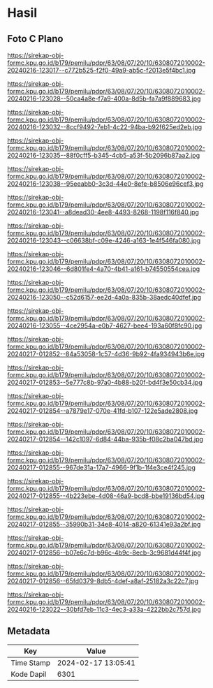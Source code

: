 # Hasil

## Foto C Plano

https://sirekap-obj-formc.kpu.go.id/b179/pemilu/pdpr/63/08/07/20/10/6308072010002-20240216-123017--c772b525-f2f0-49a9-ab5c-f2013e5f4bc1.jpg

https://sirekap-obj-formc.kpu.go.id/b179/pemilu/pdpr/63/08/07/20/10/6308072010002-20240216-123028--50ca4a8e-f7a9-400a-8d5b-fa7a9f889683.jpg

https://sirekap-obj-formc.kpu.go.id/b179/pemilu/pdpr/63/08/07/20/10/6308072010002-20240216-123032--8ccf9492-7eb1-4c22-94ba-b92f625ed2eb.jpg

https://sirekap-obj-formc.kpu.go.id/b179/pemilu/pdpr/63/08/07/20/10/6308072010002-20240216-123035--88f0cff5-b345-4cb5-a53f-5b2096b87aa2.jpg

https://sirekap-obj-formc.kpu.go.id/b179/pemilu/pdpr/63/08/07/20/10/6308072010002-20240216-123038--95eeabb0-3c3d-44e0-8efe-b8506e96cef3.jpg

https://sirekap-obj-formc.kpu.go.id/b179/pemilu/pdpr/63/08/07/20/10/6308072010002-20240216-123041--a8dead30-4ee8-4493-8268-1198f116f840.jpg

https://sirekap-obj-formc.kpu.go.id/b179/pemilu/pdpr/63/08/07/20/10/6308072010002-20240216-123043--c06638bf-c09e-4246-a163-1e4f546fa080.jpg

https://sirekap-obj-formc.kpu.go.id/b179/pemilu/pdpr/63/08/07/20/10/6308072010002-20240216-123046--6d801fe4-4a70-4b41-a161-b74550554cea.jpg

https://sirekap-obj-formc.kpu.go.id/b179/pemilu/pdpr/63/08/07/20/10/6308072010002-20240216-123050--c52d6157-ee2d-4a0a-835b-38aedc40dfef.jpg

https://sirekap-obj-formc.kpu.go.id/b179/pemilu/pdpr/63/08/07/20/10/6308072010002-20240216-123055--4ce2954a-e0b7-4627-bee4-193a60f8fc90.jpg

https://sirekap-obj-formc.kpu.go.id/b179/pemilu/pdpr/63/08/07/20/10/6308072010002-20240217-012852--84a53058-1c57-4d36-9b92-4fa934943b6e.jpg

https://sirekap-obj-formc.kpu.go.id/b179/pemilu/pdpr/63/08/07/20/10/6308072010002-20240217-012853--5e777c8b-97a0-4b88-b20f-bd4f3e50cb34.jpg

https://sirekap-obj-formc.kpu.go.id/b179/pemilu/pdpr/63/08/07/20/10/6308072010002-20240217-012854--a7879e17-070e-41fd-b107-122e5ade2808.jpg

https://sirekap-obj-formc.kpu.go.id/b179/pemilu/pdpr/63/08/07/20/10/6308072010002-20240217-012854--142c1097-6d84-44ba-935b-f08c2ba047bd.jpg

https://sirekap-obj-formc.kpu.go.id/b179/pemilu/pdpr/63/08/07/20/10/6308072010002-20240217-012855--967de31a-17a7-4966-9f1b-1f4e3ce4f245.jpg

https://sirekap-obj-formc.kpu.go.id/b179/pemilu/pdpr/63/08/07/20/10/6308072010002-20240217-012855--4b223ebe-4d08-46a9-bcd8-bbe19136bd54.jpg

https://sirekap-obj-formc.kpu.go.id/b179/pemilu/pdpr/63/08/07/20/10/6308072010002-20240217-012855--35990b31-34e8-4014-a820-61341e93a2bf.jpg

https://sirekap-obj-formc.kpu.go.id/b179/pemilu/pdpr/63/08/07/20/10/6308072010002-20240217-012856--b07e6c7d-b96c-4b9c-8ecb-3c9681d44f4f.jpg

https://sirekap-obj-formc.kpu.go.id/b179/pemilu/pdpr/63/08/07/20/10/6308072010002-20240217-012856--65fd0379-8db5-4def-a8af-25182a3c22c7.jpg

https://sirekap-obj-formc.kpu.go.id/b179/pemilu/pdpr/63/08/07/20/10/6308072010002-20240216-123022--30bfd7eb-11c3-4ec3-a33a-4222bb2c757d.jpg


## Metadata

| Key        | Value               |
| ---------- | ------------------- |
| Time Stamp | 2024-02-17 13:05:41 |
| Kode Dapil | 6301                |



